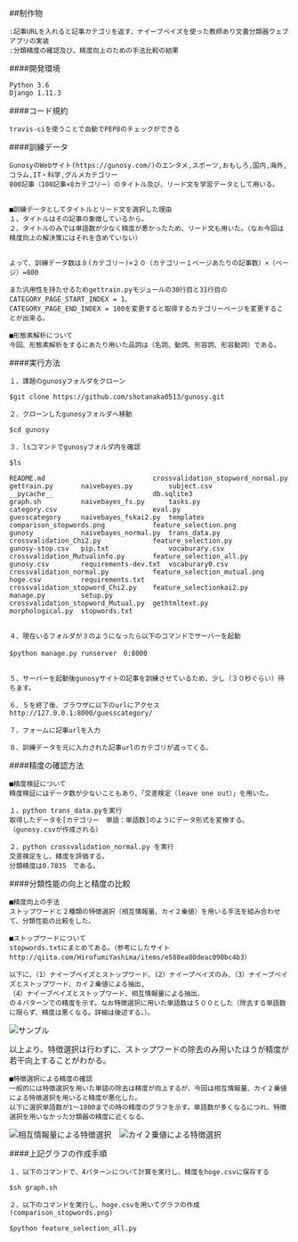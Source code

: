
##制作物
```
:記事URLを入れると記事カテゴリを返す、ナイーブベイズを使った教師あり文書分類器ウェブアプリの実装
:分類精度の確認及び、精度向上のための手法比較の結果
```
####開発環境
```
Python 3.6
Django 1.11.3
```
####コード規約
```
travis-ciを使うことで自動でPEP8のチェックができる
```
####訓練データ
```
GunosyのWebサイト(https://gunosy.com/)のエンタメ,スポーツ,おもしろ,国内,海外,コラム,IT・科学,グルメカテゴリー
800記事（100記事×8カテゴリー）のタイトル及び、リード文を学習データとして用いる。


■訓練データとしてタイトルとリード文を選択した理由
１、タイトルはその記事の象徴しているから。
２、タイトルのみでは単語数が少なく精度が悪かったため、リード文も用いた。（なお今回は精度向上の解決策にはそれを含めていない）


よって、訓練データ数は８(カテゴリー)×２０（カテゴリー１ページあたりの記事数）×（ページ）=800

また汎用性を持たせるためgettrain.pyモジュールの30行目と31行目のCATEGORY_PAGE_START_INDEX = 1、
CATEGORY_PAGE_END_INDEX = 100を変更すると取得するカテゴリーページを変更することが出来る。

■形態素解析について
今回、形態素解析をするにあたり用いた品詞は（名詞、動詞、形容詞、形容動詞）である。
```

####実行方法
```
１、課題のgunosyフォルダをクローン  

$git clone https://github.com/shotanaka0513/gunosy.git  

２、クローンしたgunosyフォルダへ移動  

$cd gunosy    

３、lsコマンドでgunosyフォルダ内を確認  

$ls

README.md                           crossvalidation_stopword_normal.py  gettrain.py       naivebayes.py         subject.csv
__pycache__                         db.sqlite3                          graph.sh          naivebayes_fs.py      tasks.py
category.csv                        eval.py                             guesscategory     naivebayes_fskai2.py  templates
comparison_stopwords.png            feature_selection.png               gunosy            naivebayes_normal.py  trans_data.py
crossvalidation_Chi2.py             feature_selection.py                gunosy-stop.csv   pip.txt               vocaburary.csv
crossvalidation_Mutualinfo.py       feature_selection_all.py            gunosy.csv        requirements-dev.txt  vocaburary0.csv
crossvalidation_normal.py           feature_selection_mutual.png        hoge.csv          requirements.txt
crossvalidation_stopword_Chi2.py    feature_selectionkai2.py            manage.py         setup.py
crossvalidation_stopword_Mutual.py  gethtmltext.py                      morphological.py  stopwords.txt


４、現在いるフォルダが３のようになったら以下のコマンドでサーバーを起動  

$python manage.py runserver　0:8000　


５、サーバーを起動後gunosyサイトの記事を訓練させているため、少し（３０秒ぐらい）待ちます。  

６、５を終了後、ブラウザに以下のurlにアクセス  
http://127.0.0.1:8000/guesscategory/

７、フォームに記事urlを入力  

８、訓練データを元に入力された記事urlのカテゴリが返ってくる。

```

####精度の確認方法
```
■精度検証について
精度検証にはデータ数が少ないこともあり、「交差検定（leave one out）」を用いた。

１、python trans_data.pyを実行
取得したデータを[カテゴリー　単語：単語数]のようにデータ形式を変換する。（gunosy.csvが作成される）

２、python crossvalidation_normal.py を実行
交差検定をし、精度を評価する。
分類精度は0.7835　である。
```


####分類性能の向上と精度の比較
```
■精度向上の手法
ストップワードと２種類の特徴選択（相互情報量、カイ２乗値）を用いる手法を組み合わせて、分類性能の比較をした。

■ストップワードについて
stopwords.txtにまとめてある。（参考にしたサイトhttp://qiita.com/HirofumiYashima/items/e588ea80deac090bc4b3）

以下に、（1）ナイーブベイズとストップワード、(2）ナイーブベイズのみ、（3）ナイーブベイズとストップワード、カイ２乗値による抽出,
（4）ナイーブベイズとストップワード、相互情報量による抽出、
の４パターンでの精度を示す。なお特徴選択に用いた単語数は５００とした（除去する単語数に限らず、精度は悪くなる。詳細は後述する。）。

```

<img src="https://user-images.githubusercontent.com/25298659/28904628-4fb2bc98-7847-11e7-8260-86d79efdf83c.png"  title="サンプル" >

以上より、特徴選択は行わずに、ストップワードの除去のみ用いたほうが精度が若干向上することがわかる。


```
■特徴選択による精度の確認
一般的には特徴選択を用いた単語の除去は精度が向上するが、今回は相互情報量、カイ２乗値による特徴選択を用いると精度が悪化した。
以下に選択単語数が1〜1800までの時の精度のグラフを示す。単語数が多くなるにつれ、特徴選択を用いなかった分類器の精度に近くなる。
```

<img src="https://user-images.githubusercontent.com/25298659/28902353-550d955e-7839-11e7-942d-18e0a14a46a6.png"  title="相互情報量による特徴選択" >　<img src="https://user-images.githubusercontent.com/25298659/28902363-682f2c56-7839-11e7-9b2f-fcab9a3f19f8.png"  title="カイ２乗値による特徴選択" >　


####上記グラフの作成手順

```
１、以下のコマンドで、4パターンについて計算を実行し、精度をhoge.csvに保存する

$sh graph.sh

２、以下のコマンドを実行し、hoge.csvを用いてグラフの作成  (comparison_stopwords.png)

$python feature_selection_all.py
